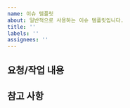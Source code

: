 ```yaml
---
name: 이슈 템플릿
about: 일반적으로 사용하는 이슈 템플릿입니다.
title: ''
labels: ''
assignees: ''
---
```


## 요청/작업 내용

<!-- 요청/작업 내용을 적어주세요. -->

## 참고 사항

<!-- 참고할 사항이 있다면 적어주세요. -->
